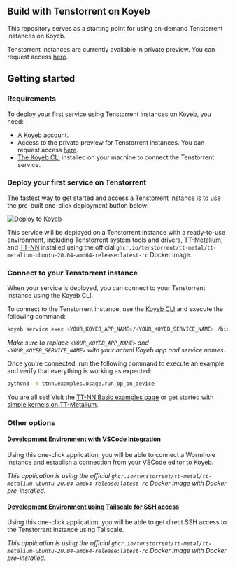 ## Build with Tenstorrent on Koyeb

This repository serves as a starting point for using on-demand Tenstorrent instances on Koyeb.

Tenstorrent instances are currently available in private preview. You can request access [here](https://www.koyeb.com/tenstorrent).

## Getting started

### Requirements

To deploy your first service using Tenstorrent instances on Koyeb, you need:

- [A Koyeb account](https://app.koyeb.com/auth/signup).
- Access to the private preview for Tenstorrent instances. You can request access [here](https://www.koyeb.com/tenstorrent).
- [The Koyeb CLI](https://www.koyeb.com/docs/build-and-deploy/cli/installation) installed on your machine to connect the Tenstorrent service.

### Deploy your first service on Tenstorrent

The fastest way to get started and access a Tenstorrent instance is to use the pre-built one-click deployment button below:

[![Deploy to Koyeb](https://www.koyeb.com/static/images/deploy/button.svg)](https://app.koyeb.com/deploy?name=tt-metalium-ubuntu-20-04-amd64-release&type=docker&image=ghcr.io%2Ftenstorrent%2Ftt-metal%2Ftt-metalium-ubuntu-20.04-amd64-release%3Alatest-rc&entrypoint=sleep&entrypoint=infinity&privileged=true&service_type=worker&instance_type=gpu-tenstorrent-n300s&regions=was)

This service will be deployed on a Tenstorrent instance with a ready-to-use environment, including Tenstorrent system tools and drivers, [TT-Metalium](https://docs.tenstorrent.com/tt-metal/latest/tt-metalium/index.html), and [TT-NN](https://docs.tenstorrent.com/tt-metal/latest/ttnn/index.html) installed using the official `ghcr.io/tenstorrent/tt-metal/tt-metalium-ubuntu-20.04-amd64-release:latest-rc` Docker image.

### Connect to your Tenstorrent instance

When your service is deployed, you can connect to your Tenstorrent instance using the Koyeb CLI.

To connect to the Tenstorrent instance, use the [Koyeb CLI](https://docs.koyeb.com/docs/cli/installation) and execute the following command:

```bash
koyeb service exec <YOUR_KOYEB_APP_NAME>/<YOUR_KOYEB_SERVICE_NAME> /bin/bash
```

_Make sure to replace `<YOUR_KOYEB_APP_NAME>` and `<YOUR_KOYEB_SERVICE_NAME>` with your actual Koyeb app and service names._

Once you're connected, run the following command to execute an example and verify that everything is working as expected:

```bash
python3 -m ttnn.examples.usage.run_op_on_device
```

You are all set! Visit the [TT-NN Basic examples page](https://docs.tenstorrent.com/tt-metal/latest/ttnn/ttnn/usage.html#basic-examples) or get started with [simple kernels on TT-Metalium](https://docs.tenstorrent.com/tt-metal/latest/tt-metalium/tt_metal/examples/index.html).

### Other options

#### [Development Environment with VSCode Integration](https://github.com/koyeb/tenstorrent-examples/tree/main/tt-vsc-tunnel)

Using this one-click application, you will be able to connect a Wormhole instance and establish a connection from your VSCode editor to Koyeb.

_This application is using the official `ghcr.io/tenstorrent/tt-metal/tt-metalium-ubuntu-20.04-amd64-release:latest-rc` Docker image with Docker pre-installed._

#### [Development Environment using Tailscale for SSH access](https://github.com/koyeb/tenstorrent-examples/tree/main/tt-tailscale-ssh)

Using this one-click application, you will be able to get direct SSH access to the Tenstorrent instance using Tailscale.

_This application is using the official `ghcr.io/tenstorrent/tt-metal/tt-metalium-ubuntu-20.04-amd64-release:latest-rc` Docker image with Docker pre-installed._
